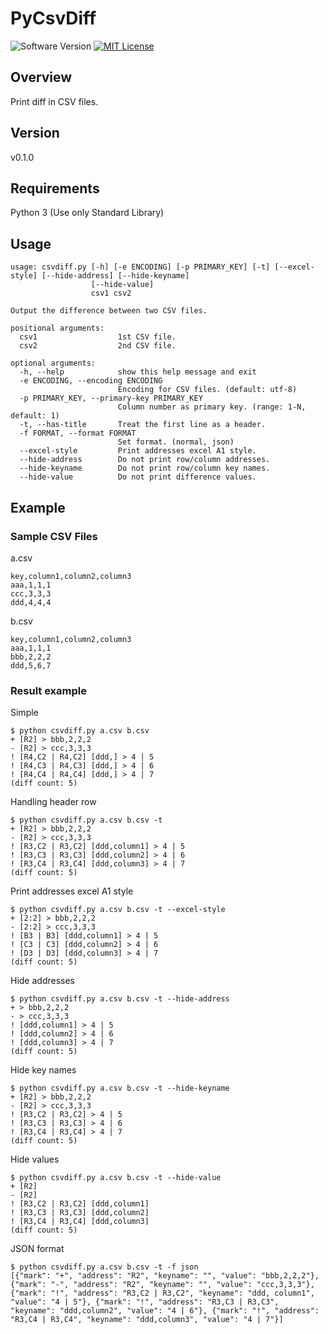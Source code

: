 PyCsvDiff
===
![Software Version](http://img.shields.io/badge/Version-v0.1.0-green.svg?style=flat)
[![MIT License](http://img.shields.io/badge/license-MIT-blue.svg?style=flat)](LICENSE)

## Overview
Print diff in CSV files.

## Version
v0.1.0

## Requirements
Python 3 (Use only Standard Library)  

## Usage
```
usage: csvdiff.py [-h] [-e ENCODING] [-p PRIMARY_KEY] [-t] [--excel-style] [--hide-address] [--hide-keyname]
                  [--hide-value]
                  csv1 csv2

Output the difference between two CSV files.

positional arguments:
  csv1                  1st CSV file.
  csv2                  2nd CSV file.

optional arguments:
  -h, --help            show this help message and exit
  -e ENCODING, --encoding ENCODING
                        Encoding for CSV files. (default: utf-8)
  -p PRIMARY_KEY, --primary-key PRIMARY_KEY
                        Column number as primary key. (range: 1-N, default: 1)
  -t, --has-title       Treat the first line as a header.
  -f FORMAT, --format FORMAT
                        Set format. (normal, json)
  --excel-style         Print addresses excel A1 style.
  --hide-address        Do not print row/column addresses.
  --hide-keyname        Do not print row/column key names.
  --hide-value          Do not print difference values.
```

## Example
### Sample CSV Files
a.csv  
```
key,column1,column2,column3
aaa,1,1,1
ccc,3,3,3
ddd,4,4,4
```

b.csv  
```
key,column1,column2,column3
aaa,1,1,1
bbb,2,2,2
ddd,5,6,7
```

### Result example
Simple  
```
$ python csvdiff.py a.csv b.csv
+ [R2] > bbb,2,2,2
- [R2] > ccc,3,3,3
! [R4,C2 | R4,C2] [ddd,] > 4 | 5
! [R4,C3 | R4,C3] [ddd,] > 4 | 6
! [R4,C4 | R4,C4] [ddd,] > 4 | 7
(diff count: 5)
```

Handling header row  
```
$ python csvdiff.py a.csv b.csv -t
+ [R2] > bbb,2,2,2
- [R2] > ccc,3,3,3
! [R3,C2 | R3,C2] [ddd,column1] > 4 | 5
! [R3,C3 | R3,C3] [ddd,column2] > 4 | 6
! [R3,C4 | R3,C4] [ddd,column3] > 4 | 7
(diff count: 5)
```

Print addresses excel A1 style
```
$ python csvdiff.py a.csv b.csv -t --excel-style
+ [2:2] > bbb,2,2,2
- [2:2] > ccc,3,3,3
! [B3 | B3] [ddd,column1] > 4 | 5
! [C3 | C3] [ddd,column2] > 4 | 6
! [D3 | D3] [ddd,column3] > 4 | 7
(diff count: 5)
```

Hide addresses  
```
$ python csvdiff.py a.csv b.csv -t --hide-address
+ > bbb,2,2,2
- > ccc,3,3,3
! [ddd,column1] > 4 | 5
! [ddd,column2] > 4 | 6
! [ddd,column3] > 4 | 7
(diff count: 5)
```

Hide key names  
```
$ python csvdiff.py a.csv b.csv -t --hide-keyname
+ [R2] > bbb,2,2,2
- [R2] > ccc,3,3,3
! [R3,C2 | R3,C2] > 4 | 5
! [R3,C3 | R3,C3] > 4 | 6
! [R3,C4 | R3,C4] > 4 | 7
(diff count: 5)
```

Hide values  
```
$ python csvdiff.py a.csv b.csv -t --hide-value
+ [R2]
- [R2]
! [R3,C2 | R3,C2] [ddd,column1]
! [R3,C3 | R3,C3] [ddd,column2]
! [R3,C4 | R3,C4] [ddd,column3]
(diff count: 5)
```

JSON format  
```
$ python csvdiff.py a.csv b.csv -t -f json
[{"mark": "+", "address": "R2", "keyname": "", "value": "bbb,2,2,2"}, {"mark": "-", "address": "R2", "keyname": "", "value": "ccc,3,3,3"}, {"mark": "!", "address": "R3,C2 | R3,C2", "keyname": "ddd, column1", "value": "4 | 5"}, {"mark": "!", "address": "R3,C3 | R3,C3", "keyname": "ddd,column2", "value": "4 | 6"}, {"mark": "!", "address": "R3,C4 | R3,C4", "keyname": "ddd,column3", "value": "4 | 7"}]
```
